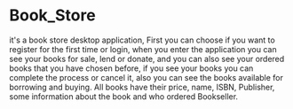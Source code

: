 # Book_Store
it's a book store desktop application, First you can choose if you want to register for the first time or login, when you enter the application you can see your books for sale, lend or donate, and you can also see your ordered books that you have chosen before, if you see your books you can complete the process or cancel it, also you can see the books available for borrowing and buying. All books have their price, name, ISBN, Publisher, some information about the book and who ordered Bookseller.
